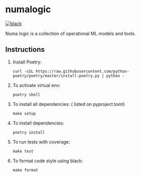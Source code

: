 # numalogic

[![black](https://img.shields.io/badge/code%20style-black-000000.svg)](https://github.com/ambv/black)

Numa logic is a collection of operational ML models and tools.

## Instructions

1. Install Poetry:
    ```
    curl -sSL https://raw.githubusercontent.com/python-poetry/poetry/master/install-poetry.py | python -
    ```
2. To activate virtual env:
    ```
    poetry shell
    ```
3. To install all dependencies: ( listed on pyproject.toml)
   ```
   make setup
   ```
4. To install dependencies:
    ```
    poetry install
    ```
5. To run tests with coverage:
    ```
    make test
    ```
6. To format code style using black:
    ```
    make format
    ```